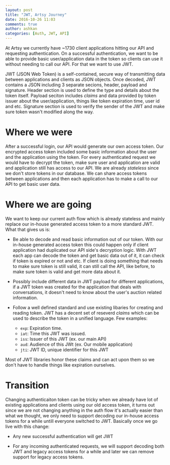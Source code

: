 ```yaml
---
layout: post
title: "JWT, Artsy Journey"
date: 2016-10-26 11:03
comments: true
author: ashkan
categories: [Auth, JWT, API]
---
```


At Artsy we currently have ~1730 client applications hitting our API and requesting authentication. On a successful authentication, we want to be able to provide basic user/application data in the token so clients can use it without needing to call our API. For that we want to use JWT.

JWT (JSON Web Token) is a self-contained, secure way of transmitting data between applications and clients as JSON objects. Once decoded, JWT contains a JSON including 3 separate secions, header, payload and signature. Header section is used to define the type and details about the token itself. Payload seciton includes _claims_ and data provided by token issuer about the user/application, things like token expiration time, user id and etc. Signature section is used to verify the sender of the JWT and make sure token wasn't modified along the way.
<!-- more -->

# Where we were

After a successful login, our API would generate our own access token. Our encrypted access token included some basic information about the user and the application using the token.
For every authenticated request we would have to decrypt the token, make sure user and application are valid and application still has access to our API. We are already _stateless_ since we don't store tokens in our database.
We can share access tokens between applications and then each application has to make a call to our API to get basic user data.


# Where we are going
We want to keep our current auth flow which is already stateless and mainly replace our in-house generated access token to a more standard JWT. What that gives us is:

- Be able to decode and read basic information out of our token. With our in-house generated access token this could happen only if client application had duplicated our API side's decryption logic. With JWT each app can decode the token and get basic data out of it, it can check if token is expired or not and etc. If client is doing something that needs to make sure token is still valid, it can still call the API, like before, to make sure token is valid and get more data about it.

- Possibly include different data in JWT payload for different applications, if a JWT token was created for the application that deals with conversations, it doesn't need to know about the user's auction related information.

- Follow a well defined standard and use existing libaries for creating and reading token. JWT has a decent set of reseverd _claims_ which can be used to describe the token in a unified language. Few examples:

  - `exp`: Expiration time.
  - `iat`: Time this JWT was issued.
  - `iss`: Issuer of this JWT (ex. our main API)
  - `aud`: Audience of this JWt (ex. Our mobile application)
  - `jti`: JWT ID, unique identifier for this JWT

Most of JWT libraries honor these claims and can act upon them so we don't have to handle things like expiration ourselves.

# Transition

Changing authenticaiton token can be tricky when we already have lot of existing applications and clients using our old access token, it turns out since we are not changing anything in the auth flow it's actually easier than what we thought, we only need to support decoding our in-house access tokens for a while untill everyone switched to JWT. Basically once we go live with this change:

- Any new successful authentication will get JWT

- For any incoming authenticated requests, we will support decoding both JWT and legacy access tokens for a while and later we can remove support for legacy access tokens.

